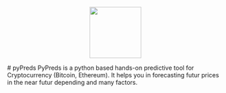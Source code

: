 <p align="center">
<img src="https://github.com/aardoi/pyPreds/blob/master/docs/pyPreds_logo.PNG" width="120">
</p>
# pyPreds
PyPreds is a python based hands-on predictive tool for Cryptocurrency (Bitcoin, Ethereum). It helps you in forecasting futur prices in the near futur depending and many factors.
